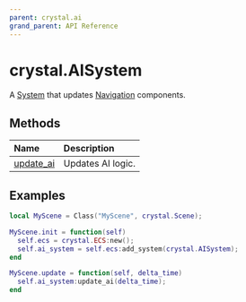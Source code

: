 ```yaml
---
parent: crystal.ai
grand_parent: API Reference
---
```


# crystal.AISystem

A [System](/crystal/api/ecs/system) that updates [Navigation](navigation) components.

## Methods

| Name                             | Description       |
| :------------------------------- | :---------------- |
| [update_ai](ai_system_update_ai) | Updates AI logic. |

## Examples

```lua
local MyScene = Class("MyScene", crystal.Scene);

MyScene.init = function(self)
  self.ecs = crystal.ECS:new();
  self.ai_system = self.ecs:add_system(crystal.AISystem);
end

MyScene.update = function(self, delta_time)
  self.ai_system:update_ai(delta_time);
end
```
